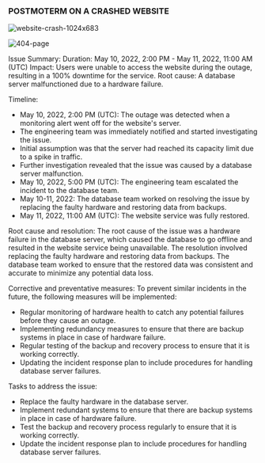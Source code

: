 ### POSTMOTERM ON A CRASHED WEBSITE
![website-crash-1024x683](https://github.com/EAZYLINK/alx-system_engineering-devops/assets/83819099/d89777a7-56a7-4b37-ba79-4478d51d1ebe)

![404-page](https://github.com/EAZYLINK/alx-system_engineering-devops/assets/83819099/54cf8deb-4a05-42e7-83aa-0a9cf13ba652)

Issue Summary:
Duration: May 10, 2022, 2:00 PM - May 11, 2022, 11:00 AM (UTC)
Impact: Users were unable to access the website during the outage, resulting in a 100% downtime for the service.
Root cause: A database server malfunctioned due to a hardware failure.

Timeline:
- May 10, 2022, 2:00 PM (UTC): The outage was detected when a monitoring alert went off for the website's server.
- The engineering team was immediately notified and started investigating the issue.
- Initial assumption was that the server had reached its capacity limit due to a spike in traffic.
- Further investigation revealed that the issue was caused by a database server malfunction.
- May 10, 2022, 5:00 PM (UTC): The engineering team escalated the incident to the database team.
- May 10-11, 2022: The database team worked on resolving the issue by replacing the faulty hardware and restoring data from backups.
- May 11, 2022, 11:00 AM (UTC): The website service was fully restored.

Root cause and resolution:
The root cause of the issue was a hardware failure in the database server, which caused the database to go offline and resulted in the website service being unavailable. The resolution involved replacing the faulty hardware and restoring data from backups. The database team worked to ensure that the restored data was consistent and accurate to minimize any potential data loss.

Corrective and preventative measures:
To prevent similar incidents in the future, the following measures will be implemented:
- Regular monitoring of hardware health to catch any potential failures before they cause an outage.
- Implementing redundancy measures to ensure that there are backup systems in place in case of hardware failure.
- Regular testing of the backup and recovery process to ensure that it is working correctly.
- Updating the incident response plan to include procedures for handling database server failures.

Tasks to address the issue:
- Replace the faulty hardware in the database server.
- Implement redundant systems to ensure that there are backup systems in place in case of hardware failure.
- Test the backup and recovery process regularly to ensure that it is working correctly.
- Update the incident response plan to include procedures for handling database server failures.
